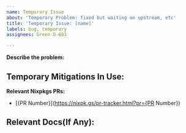 ```yaml
---
name: Temporary Issue
about: 'Temporary Problem: fixed but waiting on upstream, etc'
title: 'Temporary Issue: [name]'
labels: bug, temporary
assignees: Green-D-683

---
```


**Describe the problem:**



**Temporary Mitigations In Use:**
- 

**Relevant Nixpkgs PRs:**
- [{PR Number}](https://nixpk.gs/pr-tracker.html?pr={PR Number})

**Relevant Docs(If Any):**
-
